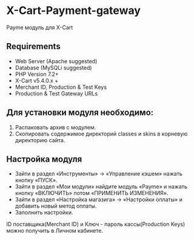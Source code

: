# X-Cart-Payment-gateway

Payme модуль для X-Cart


## Requirements

- Web Server (Apache suggested)
- Database (MySQLi suggested)
- PHP Version 7.2+
- X-Cart v5.4.0.x +
- Merchant ID, Production & Test Keys
- Production & Test Gateway URLs

## Для установки модуля необходимо:

1. Распаковать архив с модулем. 
2. Скопировать содержимое директорий classes и skins в корневую директорию сайта.

## Настройка модуля
- Зайти в раздел «Инструменты» -> «Управление кэшем» нажать кнопку «ПУСК».
- Зайти в раздел «Мои модули» найдите модуль «Payme» и нажать кнопку «ВКЛЮЧИТЬ» потом «ПРИМЕНИТЬ ИЗМЕНЕНИЯ».
- Зайти  в  раздел  «Настройка магазига» -> «Настройки оплаты»  и  добавить новый  метод  оплаты.
- Заполнить настройки.

ID поставщика(Merchant ID)  и  Ключ - пароль кассы(Production Keys) можно получить в Личном кабинете.

